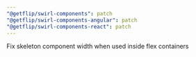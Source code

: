 ```yaml
---
"@getflip/swirl-components": patch
"@getflip/swirl-components-angular": patch
"@getflip/swirl-components-react": patch
---
```


Fix skeleton component width when used inside flex containers
